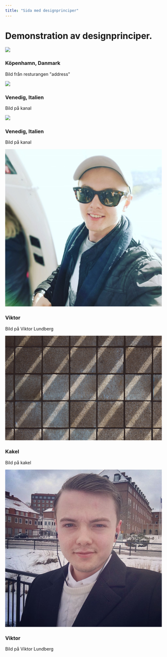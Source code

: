 ```yaml
---
title: "Sida med designprinciper"
---
```


Demonstration av designprinciper.
==========================================

<div class="container">
  <div class="content">
      <div class="content-overlay"></div>
      <img class="content-image" src="../htdocs/img/danmark_resturang.jpg">
      <div class="content-details fadeIn-bottom">
        <h3 class="content-title">Köpenhamn, Danmark</h3>
        <p class="content-text">Bild från resturangen "address"</p>
      </div>
    </a>
  </div>
</div>

<div class="container">
  <div class="content">
      <div class="content-overlay"></div>
      <img class="content-image" src="../htdocs/img/venedig_vatten.jpg">
      <div class="content-details fadeIn-top">
        <h3>Venedig, Italien</h3>
        <p>Bild på kanal</p>
      </div>
    </a>
  </div>
</div>

<div class="container">
  <div class="content">
      <div class="content-overlay"></div>
      <img class="content-image" src="../htdocs/img/venedig_grand.jpg">
      <div class="content-details fadeIn-left">
        <h3>Venedig, Italien</h3>
        <p>Bild på kanal</p>
      </div>
    </a>
  </div>
</div>

<div class="container">
  <div class="content">
      <div class="content-overlay"></div>
      <img class="content-image" src="../htdocs/img/viktor-me1.jpg">
      <div class="content-details fadeIn-top fadeIn-left">
        <h3>Viktor</h3>
        <p>Bild på Viktor Lundberg</p>
      </div>
    </a>
  </div>
</div>

<div class="container">
  <div class="content">
      <div class="content-overlay"></div>
      <img class="content-image" src="../htdocs/img/designB.jpeg">
      <div class="content-details fadeIn-right">
        <h3>Kakel</h3>
        <p>Bild på kakel</p>
      </div>
    </a>
  </div>
</div>

<div class="container">
  <div class="content">
      <div class="content-overlay"></div>
      <img class="content-image" src="../htdocs/img/viktor-me2.jpg">
      <div class="content-details fadeIn-top fadeIn-right">
        <h3>Viktor</h3>
        <p>Bild på Viktor Lundberg</p>
      </div>
    </a>
  </div>
</div>
